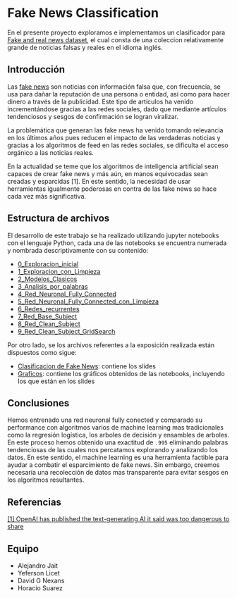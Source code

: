 # Fake News Classification

En el presente proyecto exploramos e implementamos un clasificador para [Fake and real news dataset](https://www.kaggle.com/clmentbisaillon/fake-and-real-news-dataset), el cual consta de una coleccion relativamente grande de noticias falsas y reales en el idioma inglés. 

## Introducción

Las [fake news](https://en.wikipedia.org/wiki/Fake_news) son noticias con información falsa que, con frecuencia, se usa para dañar la reputación de una persona o entidad, así como para hacer dinero a través de la publicidad. Este tipo de artículos ha venido incrementándose gracias a las redes sociales, dado que mediante artículos tendenciosos y sesgos de confirmación se logran viralizar.

La problemática que generan las fake news ha venido tomando relevancia en los últimos años pues reducen el impacto de las verdaderas noticias y gracias a los algoritmos de feed en las redes sociales, se dificulta el acceso orgánico a las noticias reales.

En la actualidad se teme que los algoritmos de inteligencia artificial sean capaces de crear fake news y más aún, en manos equivocadas sean creadas y esparcidas [1]. En este sentido, la necesidad de usar herramientas igualmente poderosas en contra de las fake news se hace cada vez más significativa.

## Estructura de archivos

El desarrollo de este trabajo se ha realizado utilizando jupyter notebooks con el lenguaje Python, cada una de las notebooks se encuentra numerada y nombrada descriptivamente con su contenido:

* [0_Exploracion_inicial](0_Exploracion_inicial.ipynb)
* [1_Exploracion_con_Limpieza](1_Exploracion_con_Limpieza.ipynb)
* [2_Modelos_Clasicos](2_Modelos_Clasicos.ipynb)
* [3_Analisis_por_palabras](3_Analisis_por_palabras.ipynb)
* [4_Red_Neuronal_Fully_Connected](4_Red_Neuronal_Fully_Connected.ipynb)
* [5_Red_Neuronal_Fully_Connected_con_Limpieza](5_Red_Neuronal_Fully_Connected_con_Limpieza.ipynb)
* [6_Redes_recurrentes](6_Redes_recurrentes.ipynb)
* [7_Red_Base_Subject](7_Red_Base_Subject.ipynb)
* [8_Red_Clean_Subject](8_Red_Clean_Subject.ipynb)
* [9_Red_Clean_Subject_GridSearch](9_Red_Clean_Subject_GridSearch.ipynb)

Por otro lado, se los archivos referentes a la exposición realizada están dispuestos como sigue:

* [Clasificacion de Fake News](Clasificación%20de%20Fake%20News.pdf): contiene los slides
* [Graficos](./Graficos): contiene los gráficos obtenidos de las notebooks, incluyendo los que están en los slides

## Conclusiones

Hemos entrenado una red neuronal fully conected y comparado su performance con algoritmos varios de machine learning mas tradicionales como la regresión logística, los arboles de decisión y ensambles de arboles. En este proceso hemos obtenido una exactitud de ```.995``` eliminando palabras tendenciosas de las cuales nos percatamos explorando y analizando los datos. En este sentido, el machine learning es una herramienta factible para ayudar a combatir el esparcimiento de fake news. Sin embargo, creemos necesaria una recolección de datos mas transparente para evitar sesgos en los algoritmos resultantes.

## Referencias

[[1] OpenAI has published the text-generating AI it said was too dangerous to share](https://www.theverge.com/2019/11/7/20953040/openai-text-generation-ai-gpt-2-full-model-release-1-5b-parameters)

## Equipo

* Alejandro Jait
* Yeferson Licet
* David G Nexans
* Horacio Suarez
